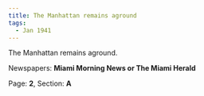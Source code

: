```yaml
---  
title: The Manhattan remains aground  
tags:  
  - Jan 1941  
---  
```

  
The Manhattan remains aground.  
  
Newspapers: **Miami Morning News or The Miami Herald**  
  
Page: **2**, Section: **A** 
